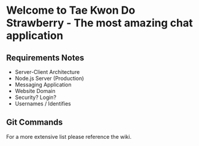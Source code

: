 # Welcome to Tae Kwon Do Strawberry - The most amazing chat application

## Requirements Notes

* Server-Client Architecture
* Node.js Server (Production)
* Messaging Application
* Website Domain
* Security? Login?
* Usernames / Identifies

## Git Commands

For a more extensive list please reference the wiki.